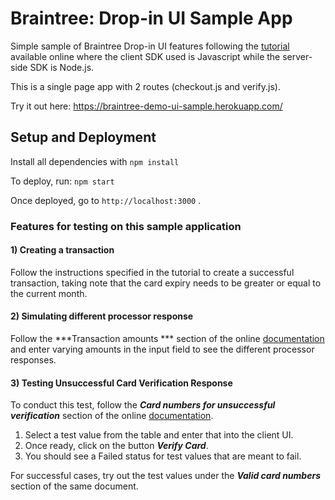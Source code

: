 # Braintree:  Drop-in UI Sample App

Simple sample of Braintree Drop-in UI features following the [tutorial](https://developers.braintreepayments.com/start/tutorial-drop-in-node) available online where the client SDK used is Javascript while the server-side SDK is Node.js. 

This is a single page app with 2 routes (checkout.js and verify.js). 

Try it out here: https://braintree-demo-ui-sample.herokuapp.com/

## Setup and Deployment
Install all dependencies with
`npm install`

To deploy, run:
`npm start` 

Once deployed, go to `http://localhost:3000` .

### Features for testing on this sample application

#### 1) Creating a transaction
Follow the instructions specified in the tutorial to create a successful transaction, taking note that the card expiry needs to be greater or equal to the current month. 

#### 2) Simulating different processor response
Follow the ***Transaction amounts  *** section of the online [documentation](https://developers.braintreepayments.com/reference/general/testing/node) and enter varying amounts in the input field to see the different processor responses. 

#### 3) Testing Unsuccessful Card Verification Response
To conduct this test, follow the ***Card numbers for unsuccessful verification*** section of the online [documentation](https://developers.braintreepayments.com/reference/general/testing/node).
1) Select a test value from the table and enter that into the client UI. 
2) Once ready, click on the button ***Verify Card***.  
3) You should see a Failed status for test values that are meant to fail. 

For successful cases, try out the test values under the ***Valid card numbers*** section of the same document. 
